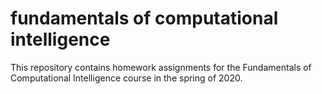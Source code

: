 # fundamentals of computational intelligence
This repository contains homework assignments for the Fundamentals of Computational Intelligence course in the spring of 2020.
